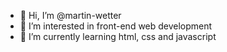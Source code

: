 - 👋 Hi, I’m @martin-wetter
- 👀 I’m interested in front-end web development
- 🌱 I’m currently learning html, css and javascript

<!---
martin-wetter/martin-wetter is a ✨ special ✨ repository because its `README.md` (this file) appears on your GitHub profile.
You can click the Preview link to take a look at your changes.
--->
